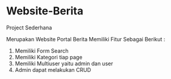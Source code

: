 # Website-Berita
Project Sederhana 

Merupakan Website Portal Berita
Memiliki Fitur Sebagai Berikut :
1. Memiliki Form Search
2. Memiliki Kategori tiap page
3. Memiliki Multiuser yaitu admin dan user
4. Admin dapat melakukan CRUD
